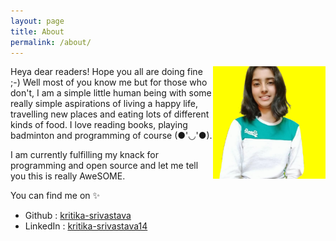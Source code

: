 ```yaml
---
layout: page
title: About
permalink: /about/
---
```


<img  align = "right" height =180 width = 180 src="https://raw.githubusercontent.com/kritika-srivastava/Personal-Blog/refs/heads/main/assets/images/about.png" alt>

Heya dear readers! Hope you all are doing fine ;-) Well most of you know me but for those who don't, I am a simple little human being with some really simple aspirations of living a happy life, travelling new places and eating lots  of different kinds of food. I love reading books, playing badminton and programming of course (●'◡'●).

I am currently fulfilling my knack for programming and open source and let me tell you this is really AweSOME.

You can find me on ✨

- Github : [kritika-srivastava](https://github.com/kritika-srivastava)
- LinkedIn : [kritika-srivastava14](https://www.linkedin.com/in/kritika-srivastava14/)


